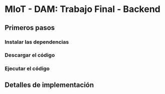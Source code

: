 MIoT - DAM: Trabajo Final - Backend
=======================

## Primeros pasos

### Instalar las dependencias

### Descargar el código

### Ejecutar el código

## Detalles de implementación